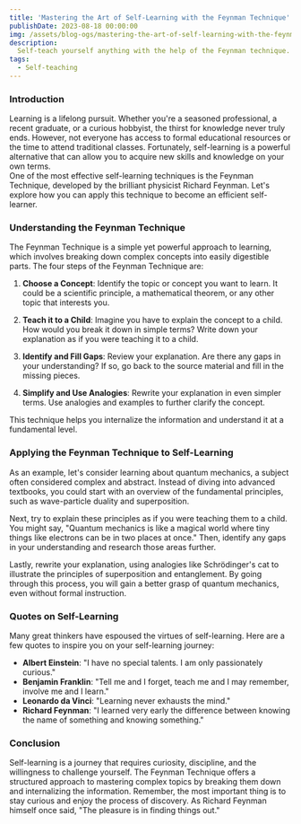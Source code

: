 ```yaml
---
title: 'Mastering the Art of Self-Learning with the Feynman Technique'
publishDate: 2023-08-18 00:00:00
img: /assets/blog-ogs/mastering-the-art-of-self-learning-with-the-feynman-technique.png
description:
  Self-teach yourself anything with the help of the Feynman technique.
tags:
  - Self-teaching
---
```


### Introduction

Learning is a lifelong pursuit. Whether you're a seasoned professional, a recent
graduate, or a curious hobbyist, the thirst for knowledge never truly ends.
However, not everyone has access to formal educational resources or the time to
attend traditional classes. Fortunately, self-learning is a powerful alternative
that can allow you to acquire new skills and knowledge on your own terms.\
One of the most effective self-learning techniques is the Feynman Technique,
developed by the brilliant physicist Richard Feynman. Let's explore how you can
apply this technique to become an efficient self-learner.

### Understanding the Feynman Technique

The Feynman Technique is a simple yet powerful approach to learning, which
involves breaking down complex concepts into easily digestible parts. The four
steps of the Feynman Technique are:

1. **Choose a Concept**: Identify the topic or concept you want to learn. It
   could be a scientific principle, a mathematical theorem, or any other topic
   that interests you.

2. **Teach it to a Child**: Imagine you have to explain the concept to a child.
   How would you break it down in simple terms? Write down your explanation as
   if you were teaching it to a child.

3. **Identify and Fill Gaps**: Review your explanation. Are there any gaps in
   your understanding? If so, go back to the source material and fill in the
   missing pieces.

4. **Simplify and Use Analogies**: Rewrite your explanation in even simpler
   terms. Use analogies and examples to further clarify the concept.

This technique helps you internalize the information and understand it at a
fundamental level.

### Applying the Feynman Technique to Self-Learning

As an example, let's consider learning about quantum mechanics, a subject often
considered complex and abstract. Instead of diving into advanced textbooks, you
could start with an overview of the fundamental principles, such as
wave-particle duality and superposition.

Next, try to explain these principles as if you were teaching them to a child.
You might say, "Quantum mechanics is like a magical world where tiny things like
electrons can be in two places at once." Then, identify any gaps in your
understanding and research those areas further.

Lastly, rewrite your explanation, using analogies like Schrödinger's cat to
illustrate the principles of superposition and entanglement. By going through
this process, you will gain a better grasp of quantum mechanics, even without
formal instruction.

### Quotes on Self-Learning

Many great thinkers have espoused the virtues of self-learning. Here are a few
quotes to inspire you on your self-learning journey:

- **Albert Einstein**: "I have no special talents. I am only passionately
  curious."
- **Benjamin Franklin**: "Tell me and I forget, teach me and I may remember,
  involve me and I learn."
- **Leonardo da Vinci**: "Learning never exhausts the mind."
- **Richard Feynman**: "I learned very early the difference between knowing the
  name of something and knowing something."

### Conclusion

Self-learning is a journey that requires curiosity, discipline, and the
willingness to challenge yourself. The Feynman Technique offers a structured
approach to mastering complex topics by breaking them down and internalizing the
information. Remember, the most important thing is to stay curious and enjoy the
process of discovery. As Richard Feynman himself once said, "The pleasure is in
finding things out."

